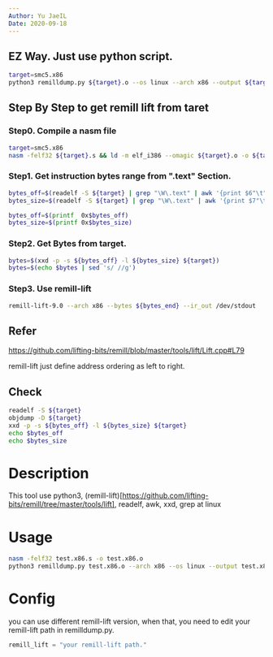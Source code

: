 ```yaml
---
Author: Yu JaeIL
Date: 2020-09-18
---
```


## EZ Way. Just use python script.
```bash
target=smc5.x86
python3 remilldump.py ${target}.o --os linux --arch x86 --output ${target}.ll
```

## Step By Step to get remill lift from taret

### Step0. Compile a nasm file
```bash
target=smc5.x86
nasm -felf32 ${target}.s && ld -m elf_i386 --omagic ${target}.o -o ${target}
```

### Step1. Get instruction bytes range from ".text" Section.
```bash
bytes_off=$(readelf -S ${target} | grep "\W\.text" | awk '{print $6"\t"$7}' | awk '{print $1}' | sed 's/^0*//')
bytes_size=$(readelf -S ${target} | grep "\W\.text" | awk '{print $7"\t"$7}' | awk '{print $2}' | sed 's/^0*//')

bytes_off=$(printf  0x$bytes_off)
bytes_size=$(printf 0x$bytes_size)
```

### Step2. Get Bytes from target.
```bash
bytes=$(xxd -p -s ${bytes_off} -l ${bytes_size} ${target})
bytes=$(echo $bytes | sed 's/ //g')
```

### Step3. Use remill-lift
```bash
remill-lift-9.0 --arch x86 --bytes ${bytes_end} --ir_out /dev/stdout
```

## Refer
https://github.com/lifting-bits/remill/blob/master/tools/lift/Lift.cpp#L79

remill-lift just define address ordering as left to right.

## Check
```bash
readelf -S ${target}
objdump -D ${target}
xxd -p -s ${bytes_off} -l ${bytes_size} ${target}
echo $bytes_off
echo $bytes_size
```

# Description

This tool use python3, (remill-lift)[https://github.com/lifting-bits/remill/tree/master/tools/lift], readelf, awk, xxd, grep at linux 

# Usage
```bash
nasm -felf32 test.x86.s -o test.x86.o
python3 remilldump.py test.x86.o --arch x86 --os linux --output test.x86.ll
```

# Config
you can use different remill-lift version, when that, you need to edit your remill-lift path in remilldump.py.
```python
remill_lift = "your remill-lift path."
```

